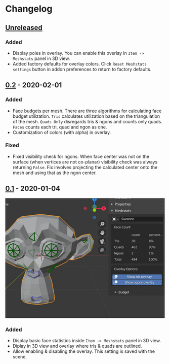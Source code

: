 # Changelog

## [Unreleased]

### Added

- Display poles in overlay.  You can enable this overlay in `Item ->
  Meshstats` panel in 3D view.
- Added factory defaults for overlay colors.  Click `Reset Meshstats settings`
  button in addon preferences to return to factory defaults.

## [0.2] - 2020-02-01

### Added
- Face budgets per mesh.  There are three algorithms for calculating face
  budget utilization.  `Tris` calculates utilization based on the
  triangulation of the mesh.  `Quads Only` disregards tris & ngons and counts
  only quads.  `Faces` counts each tri, quad and ngon as one.
- Customization of colors (with alpha) in overlay.

### Fixed
- Fixed visibility check for ngons.  When face center was not on the surface
  (when vertices are not co-planar) visibility check was always returning
  `False`.  Fix involves projecting the calculated center onto the mesh and
  using that as the ngon center.

## [0.1] - 2020-01-04

![screenshot_v0.1_1.jpeg](./img/screenshot_v0.1_1.jpeg)

### Added
- Display basic face statistics inside `Item -> Meshstats` panel in 3D view.
- Diplay in 3D view and overlay where tris & quads are outlined.
- Allow enabling & disabling the overlay.  This setting is saved with the
  scene.

[Unreleased]: https://github.com/muhuk/meshstats/compare/v0.2...v0.1
[0.2]: https://github.com/muhuk/meshstats/releases/tag/v0.1...HEAD
[0.1]: https://github.com/muhuk/meshstats/releases/tag/v0.1
